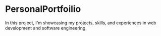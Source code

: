 # PersonalPortfoilio
In this project, I'm showcasing my projects, skills, and experiences in web development and software engineering.
